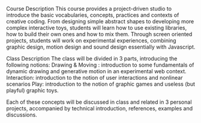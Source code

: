 Course Description This course provides a project-driven studio to introduce the basic vocabularies, concepts, practices and contexts of creative coding. From designing simple abstract shapes to developing more complex interactive toys, students will learn how to use existing libraries, how to build their own ones and how to mix them. Through screen oriented projects, students will work on experimental experiences, combining graphic design, motion design and sound design essentially with Javascript.

Class Description The class will be divided in 3 parts, introducing the following notions: Drawing & Moving : introduction to some fundamentals of dynamic drawing and generative motion in an experimental web context. Interaction: introduction to the notion of user interactions and nonlinear scenarios Play: introduction to the notion of graphic games and useless (but playful) graphic toys. 

Each of these concepts will be discussed in class and related in 3 personal projects, accompanied by technical introduction, references, examples and discussions.